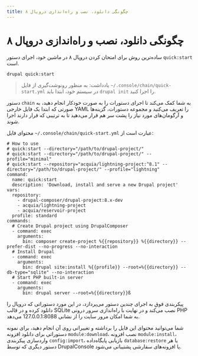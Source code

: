 ```yaml
---
title: چگونگی دانلود، نصب و راه‌اندازی دروپال ۸
---
```

# چگونگی دانلود، نصب و راه‌اندازی دروپال ۸

ساده‌ترین روش برای امتحان کردن دروپال ۸ در ماشین خود، اجرای دستور `quick:start` است.

```
drupal quick:start
```
> یادداشت: به منظور رونوشت‌گیری از فایل `~/.console/chain/quick-start.yml` در سیستم خود، ابتدا باید `drupal init` را اجرا کنید.

دستور `chain` به شما کمک می‌کند تا اجرای دستورات را به صورت خودکار انجام دهید، به صورتی که ابتدا یک فایل خارجی YAML را تعریف می‌کنید و مجموعه دستورات، گزینه‌ها و آرگومان‌های مورد نیاز را پشت سر هم قرار می‌دهید تا به ترتیبی که قرار دارند اجرا شوند.

محتوای فایل `~/.console/chain/quick-start.yml` عبارت است از:
```
# How to use
# quick:start --directory="/path/to/drupal-project/"
# quick:start --directory="/path/to/drupal-project/" --profile="minimal"
# quick:start --repository="acquia/lightning-project:^8.1" --directory="/path/to/drupal-project/" --profile="lightning"
command:
  name: quick:start
  description: 'Download, install and serve a new Drupal project'
vars:
  repository:
    - drupal-composer/drupal-project:8.x-dev
    - acquia/lightning-project
    - acquia/reservoir-project
  profile: standard
commands:
  # Create Drupal project using DrupalComposer
  - command: exec
    arguments:
      bin: composer create-project %{{repository}} %{{directory}} --prefer-dist --no-progress --no-interaction
  # Install Drupal
  - command: exec
    arguments:
      bin: drupal site:install %{{profile}} --root=%{{directory}} --db-type="sqlite" --no-interaction
  # Start PHP built-in server
  - command: exec
    arguments:
      bin: drupal server --root=%{{directory}}ß
```

پیکربندی فوق به اجرای چندین دستور می‌پردازد، در این مورد دستوراتی که دروپال را دانلود کرده و در قالب SQLite نصب می‌کند و در نهایت با راه‌اندازی سرور درونی PHP به شما امکان مرور سایت را از نشانی 127.0.0.1:8088 می‌دهد.

شما می‌توانید محتوای این فایل را برداشته و تغییراتی روی آن انجام دهید، برای نمونه دستوراتی برای دانلود افزونه `module:download`، نصب افزونه `module:install`، واردسازی پیکربندی `config:import`، بازیابی پایگاه‌داده `database:restore` یا هر دستور دیگری که توسط DrupalConsole یا افزونه‌های سفارشی پشتیبانی می‌شود.
